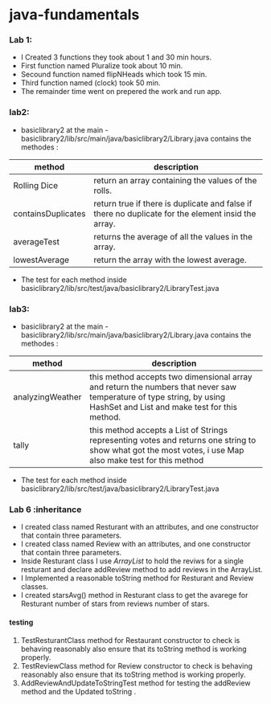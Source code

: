 # java-fundamentals

### Lab 1: 
* I Created 3 functions they took about 1 and 30 min hours.
* First function named Pluralize took about 10 min.
* Secound function named flipNHeads which took 15 min.
* Third function named (clock) took 50 min. 
* The remainder time went on prepered the work and run app.

### lab2:
* basiclibrary2 at the main - basiclibrary2/lib/src/main/java/basiclibrary2/Library.java contains the methodes :

method | description
------- | ---------
Rolling Dice | return an array containing the values of the rolls.
containsDuplicates | return true if there is duplicate  and false if there no duplicate for the element insid the array.
averageTest | returns the average of all the values in the array.
lowestAverage | return the array with the lowest average.

* The test for each method inside basiclibrary2/lib/src/test/java/basiclibrary2/LibraryTest.java 

### lab3: 
* basiclibrary2 at the main - basiclibrary2/lib/src/main/java/basiclibrary2/Library.java contains the methodes :

method | description
------- | ---------
analyzingWeather | this method accepts two dimensional array and return the numbers that never saw temperature of type string, by using HashSet and List and make test for this method.
tally | this method accepts a List of Strings representing votes and returns one string to show what got the most votes, i use Map also make test for this method

* The test for each method inside basiclibrary2/lib/src/test/java/basiclibrary2/LibraryTest.java 


### Lab 6 :inheritance
* I created class named Resturant with an attributes, and one constructor that contain three parameters.
* I created class named Review with an attributes, and one constructor that contain three parameters.
* Inside Resturant class I use *ArrayList* to hold the reviws for a single resturant and declare addReview method to add reviews in the ArrayList.
* I Implemented a reasonable toString method for Resturant and Review classes.
* I created starsAvg() method in Resturant class to get the avarege for Resturant number of stars from reviews number of stars.
#### testing
1. TestResturantClass method for Restaurant constructor to check is behaving reasonably also ensure that its toString method is working properly.
2. TestReviewClass method for Review constructor to check is behaving reasonably also ensure that its toString method is working properly.
3. AddReviewAndUpdateToStringTest method for testing the addReview method and the Updated toString .
